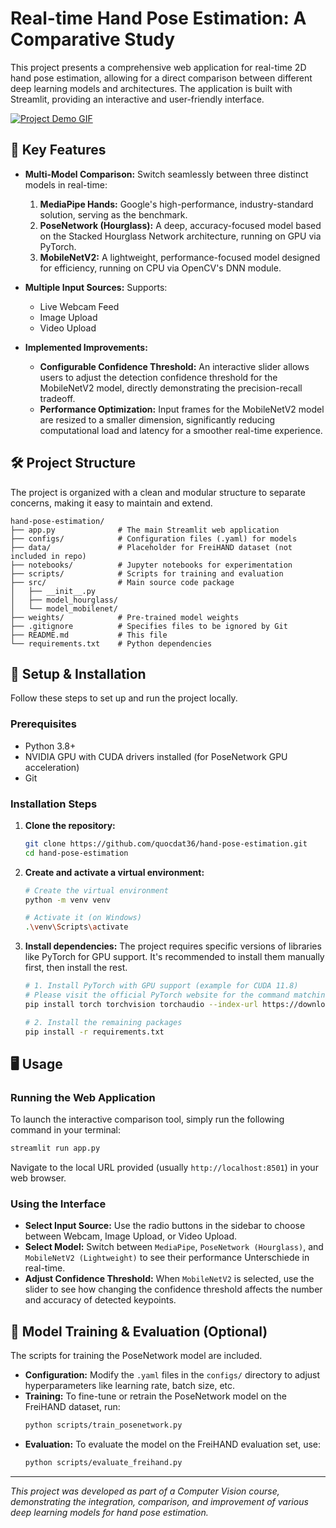 # Real-time Hand Pose Estimation: A Comparative Study

This project presents a comprehensive web application for real-time 2D hand pose estimation, allowing for a direct comparison between different deep learning models and architectures. The application is built with Streamlit, providing an interactive and user-friendly interface.

[![Project Demo GIF](demo.gif)](https://drive.google.com/drive/folders/1lE4-MoDBO1UR-2NBPmp2nVe-3_IhjrNG?usp=sharing)

## 🌟 Key Features

- **Multi-Model Comparison:** Switch seamlessly between three distinct models in real-time:
    1.  **MediaPipe Hands:** Google's high-performance, industry-standard solution, serving as the benchmark.
    2.  **PoseNetwork (Hourglass):** A deep, accuracy-focused model based on the Stacked Hourglass Network architecture, running on GPU via PyTorch.
    3.  **MobileNetV2:** A lightweight, performance-focused model designed for efficiency, running on CPU via OpenCV's DNN module.

- **Multiple Input Sources:** Supports:
    - Live Webcam Feed
    - Image Upload
    - Video Upload

- **Implemented Improvements:**
    - **Configurable Confidence Threshold:** An interactive slider allows users to adjust the detection confidence threshold for the MobileNetV2 model, directly demonstrating the precision-recall tradeoff.
    - **Performance Optimization:** Input frames for the MobileNetV2 model are resized to a smaller dimension, significantly reducing computational load and latency for a smoother real-time experience.

## 🛠️ Project Structure

The project is organized with a clean and modular structure to separate concerns, making it easy to maintain and extend.

```
hand-pose-estimation/
├── app.py              # The main Streamlit web application
├── configs/            # Configuration files (.yaml) for models
├── data/               # Placeholder for FreiHAND dataset (not included in repo)
├── notebooks/          # Jupyter notebooks for experimentation
├── scripts/            # Scripts for training and evaluation
├── src/                # Main source code package
│   ├── __init__.py
│   ├── model_hourglass/
│   └── model_mobilenet/
├── weights/            # Pre-trained model weights
├── .gitignore          # Specifies files to be ignored by Git
├── README.md           # This file
└── requirements.txt    # Python dependencies
```

## 🚀 Setup & Installation

Follow these steps to set up and run the project locally.

### Prerequisites

- Python 3.8+
- NVIDIA GPU with CUDA drivers installed (for PoseNetwork GPU acceleration)
- Git

### Installation Steps

1.  **Clone the repository:**
    ```bash
    git clone https://github.com/quocdat36/hand-pose-estimation.git
    cd hand-pose-estimation
    ```

2.  **Create and activate a virtual environment:**
    ```bash
    # Create the virtual environment
    python -m venv venv

    # Activate it (on Windows)
    .\venv\Scripts\activate
    ```

3.  **Install dependencies:**
    The project requires specific versions of libraries like PyTorch for GPU support. It's recommended to install them manually first, then install the rest.

    ```bash
    # 1. Install PyTorch with GPU support (example for CUDA 11.8)
    # Please visit the official PyTorch website for the command matching your system.
    pip install torch torchvision torchaudio --index-url https://download.pytorch.org/whl/cu118

    # 2. Install the remaining packages
    pip install -r requirements.txt
    ```

## 🖥️ Usage

### Running the Web Application

To launch the interactive comparison tool, simply run the following command in your terminal:

```bash
streamlit run app.py
```

Navigate to the local URL provided (usually `http://localhost:8501`) in your web browser.

### Using the Interface

- **Select Input Source:** Use the radio buttons in the sidebar to choose between Webcam, Image Upload, or Video Upload.
- **Select Model:** Switch between `MediaPipe`, `PoseNetwork (Hourglass)`, and `MobileNetV2 (Lightweight)` to see their performance Unterschiede in real-time.
- **Adjust Confidence Threshold:** When `MobileNetV2` is selected, use the slider to see how changing the confidence threshold affects the number and accuracy of detected keypoints.

## 🔬 Model Training & Evaluation (Optional)

The scripts for training the PoseNetwork model are included.

- **Configuration:** Modify the `.yaml` files in the `configs/` directory to adjust hyperparameters like learning rate, batch size, etc.
- **Training:** To fine-tune or retrain the PoseNetwork model on the FreiHAND dataset, run:
    ```bash
    python scripts/train_posenetwork.py
    ```
- **Evaluation:** To evaluate the model on the FreiHAND evaluation set, use:
    ```bash
    python scripts/evaluate_freihand.py
    ```

---
*This project was developed as part of a Computer Vision course, demonstrating the integration, comparison, and improvement of various deep learning models for hand pose estimation.*

